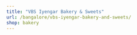 ```yaml
---
title: "VBS Iyengar Bakery & Sweets"
url: /bangalore/vbs-iyengar-bakery-and-sweets/
shop: bakery
---
```

